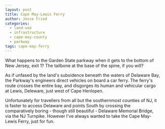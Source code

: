 ```yaml
---
layout: post
title: Cape May-Lewis Ferry
author: Jesse Fried
categories:
  - land-use
  - infrastructure
  - cape-may-county
  - parkway
tags: cape-may-ferry
---
```


What happens to the Garden State parkway when it gets to the bottom of New Jersey, exit 1? The tailbone at the base of the spine, if you will?

As if unfased by the land's subsidence beneath the waters of Delaware Bay, the Parkway's engineers direct vehicles on board a car ferry. The ferry's route crosses the entire bay, and disgorges its human and vehicular cargo at Lewis, Deleware, just west of Cape Henlopen.

Unfortunately for travellers from all but the southernmost counties of NJ, it is faster to access Delaware and points South by crossing the comparatively boring - though still beautiful - Delaware Memorial Bridge, via the NJ Turnpike. However I've always wanted to take the Cape May-Lewis Ferry, just for fun. 
